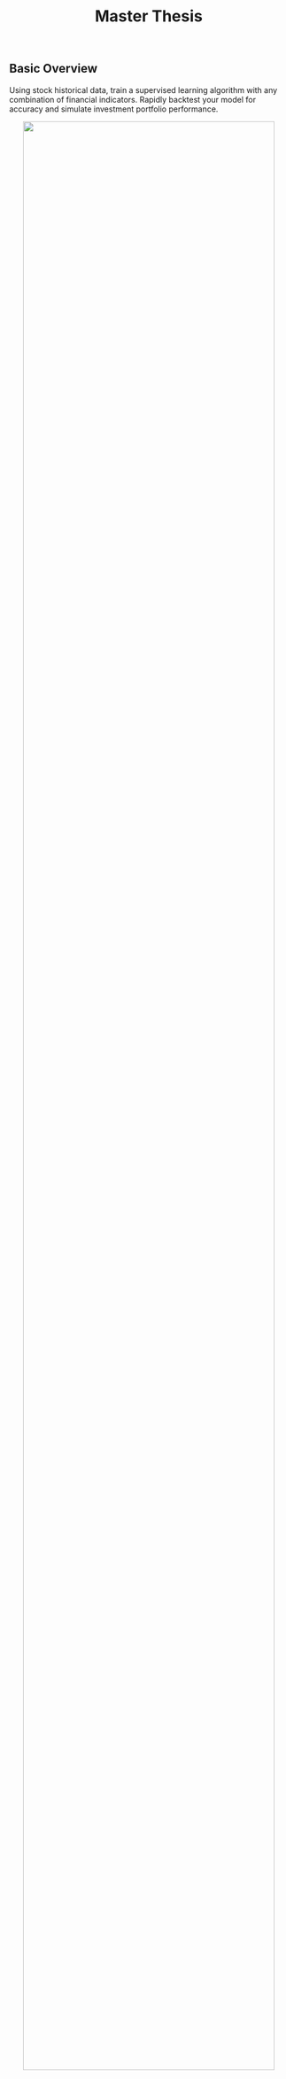 <h1 align="center">Master Thesis</h1>

&nbsp;&nbsp;&nbsp;&nbsp;&nbsp;&nbsp;&nbsp;&nbsp;&nbsp;&nbsp;&nbsp;&nbsp;&nbsp;&nbsp;&nbsp;&nbsp;&nbsp;

## Basic Overview

Using stock historical data, train a supervised learning algorithm with any combination of financial indicators. Rapidly backtest your model for accuracy and simulate investment portfolio performance. 
<p align="center"><img width=95% src="https://github.com/anfederico/Waldo/blob/master/media/Schematic.png"></p>

<br>

## Progress

<p align="left"><img width=15% src="https://img.shields.io/badge/TODO--blue.svg"></p>

<p align="left"><img width=15% src="https://img.shields.io/badge/IN PROGRESS--yellow.svg"></p>

<p align="left"><img width=15% src="https://img.shields.io/badge/DONE--brightgreen.svg"></p>
